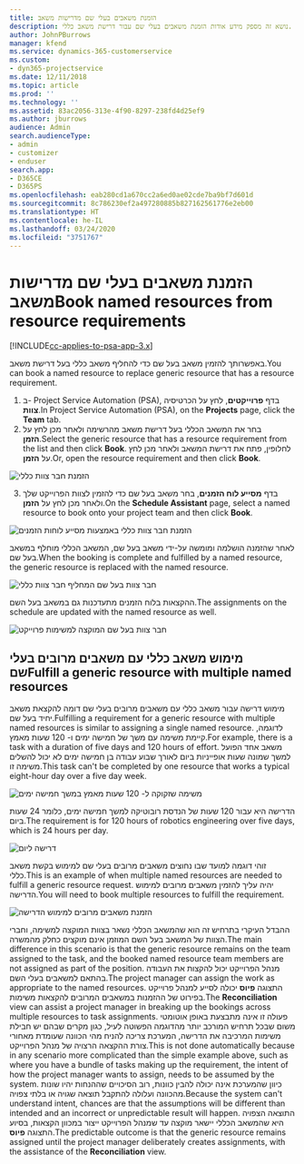 ```yaml
---
title: הזמנת משאבים בעלי שם מדרישות משאב
description: נושא זה מספק מידע אודות הזמנת משאבים בעלי שם עבור דרישת משאב כללי.
author: JohnPBurrows
manager: kfend
ms.service: dynamics-365-customerservice
ms.custom:
- dyn365-projectservice
ms.date: 12/11/2018
ms.topic: article
ms.prod: ''
ms.technology: ''
ms.assetid: 83ac2056-313e-4f90-8297-238fd4d25ef9
ms.author: jburrows
audience: Admin
search.audienceType:
- admin
- customizer
- enduser
search.app:
- D365CE
- D365PS
ms.openlocfilehash: eab280cd1a670cc2a6ed0ae02cde7ba9bf7d601d
ms.sourcegitcommit: 8c786230ef2a497280885b827162561776e2eb00
ms.translationtype: HT
ms.contentlocale: he-IL
ms.lasthandoff: 03/24/2020
ms.locfileid: "3751767"
---
```

# <a name="book-named-resources-from-resource-requirements"></a><span data-ttu-id="2f23d-103">הזמנת משאבים בעלי שם מדרישות משאב</span><span class="sxs-lookup"><span data-stu-id="2f23d-103">Book named resources from resource requirements</span></span>

[!INCLUDE[cc-applies-to-psa-app-3.x](../includes/cc-applies-to-psa-app-3x.md)]

<span data-ttu-id="2f23d-104">באפשרותך להזמין משאב בעל שם כדי להחליף משאב כללי בעל דרישת משאב.</span><span class="sxs-lookup"><span data-stu-id="2f23d-104">You can book a named resource to replace generic resource that has a resource requirement.</span></span>

1. <span data-ttu-id="2f23d-105">ב- Project Service Automation‏ (PSA), בדף **פרוייקטים**, לחץ על הכרטיסיה **צוות**.</span><span class="sxs-lookup"><span data-stu-id="2f23d-105">In Project Service Automation (PSA), on the **Projects** page, click the **Team** tab.</span></span>
2. <span data-ttu-id="2f23d-106">בחר את המשאב הכללי בעל דרישת משאב מהרשימה ולאחר מכן לחץ על **הזמן**.</span><span class="sxs-lookup"><span data-stu-id="2f23d-106">Select the generic resource that has a resource requirement from the list and then click **Book**.</span></span> <span data-ttu-id="2f23d-107">לחלופין, פתח את דרישת המשאב ולאחר מכן לחץ על **הזמן**.</span><span class="sxs-lookup"><span data-stu-id="2f23d-107">Or, open the resource requirement and then click **Book**.</span></span>


![הזמנת חבר צוות כללי](media/RM-how-to-14.png)


3. <span data-ttu-id="2f23d-109">בדף **מסייע לוח הזמנים**, בחר משאב בעל שם כדי להזמין לצוות הפרוייקט שלך ולאחר מכן לחץ על **הזמן**.</span><span class="sxs-lookup"><span data-stu-id="2f23d-109">On the **Schedule Assistant** page, select a named resource to book onto your project team and then click **Book**.</span></span>

![הזמנת חבר צוות כללי באמצעות מסייע לוחות הזמנים](media/RM-how-to-15.png)

<span data-ttu-id="2f23d-111">לאחר שהזמנה הושלמה ומומשה על-ידי משאב בעל שם, המשאב הכללי מוחלף במשאב בעל שם.</span><span class="sxs-lookup"><span data-stu-id="2f23d-111">When the booking is complete and fulfilled by a named resource, the generic resource is replaced with the named resource.</span></span>

![חבר צוות בעל שם המחליף חבר צוות כללי](media/RM-how-to-16.png)

<span data-ttu-id="2f23d-113">ההקצאות בלוח הזמנים מתעדכנות גם במשאב בעל השם.</span><span class="sxs-lookup"><span data-stu-id="2f23d-113">The assignments on the schedule are updated with the named resource as well.</span></span>

![חבר צוות בעל שם המוקצה למשימות פרוייקט](media/RM-how-to-17.png)

## <a name="fulfill-a-generic-resource-with-multiple-named-resources"></a><span data-ttu-id="2f23d-115">מימוש משאב כללי עם משאבים מרובים בעלי שם</span><span class="sxs-lookup"><span data-stu-id="2f23d-115">Fulfill a generic resource with multiple named resources</span></span>
<span data-ttu-id="2f23d-116">מימוש דרישה עבור משאב כללי עם משאבים מרובים בעלי שם דומה להקצאת משאב יחיד בעל שם.</span><span class="sxs-lookup"><span data-stu-id="2f23d-116">Fulfilling a requirement for a generic resource with multiple named resources is similar to assigning a single named resource.</span></span> <span data-ttu-id="2f23d-117">לדוגמה, קיימת משימה עם משך של חמישה ימים ו- 120 שעות מאמץ.</span><span class="sxs-lookup"><span data-stu-id="2f23d-117">For example, there is a task with a duration of five days and 120 hours of effort.</span></span> <span data-ttu-id="2f23d-118">משאב אחד הפועל למשך שמונה שעות אופייניות ביום לאורך שבוע עבודה בן חמישה ימים לא יכול להשלים משימה זו.</span><span class="sxs-lookup"><span data-stu-id="2f23d-118">This task can't be completed by one resource that works a typical eight-hour day over a five day week.</span></span> 

![משימה שזקוקה ל- 120 שעות מאמץ במשך חמישה ימים](media/RM-how-to-21.png)

<span data-ttu-id="2f23d-120">הדרישה היא עבור 120 שעות של הנדסת רובוטיקה למשך חמישה ימים, כלומר 24 שעות ביום.</span><span class="sxs-lookup"><span data-stu-id="2f23d-120">The requirement is for 120 hours of robotics engineering over five days, which is 24 hours per day.</span></span>

![דרישה ליום](media/RM-how-to-22.png)

<span data-ttu-id="2f23d-122">זוהי דוגמה למועד שבו נחוצים משאבים מרובים בעלי שם למימוש בקשת משאב כללי.</span><span class="sxs-lookup"><span data-stu-id="2f23d-122">This is an example of when multiple named resources are needed to fulfill a generic resource request.</span></span> <span data-ttu-id="2f23d-123">יהיה עליך להזמין משאבים מרובים למימוש הדרישה.</span><span class="sxs-lookup"><span data-stu-id="2f23d-123">You will need to book multiple resources to fulfill the requirement.</span></span>

![הזמנת משאבים מרובים למימוש הדרישה](media/RM-how-to-23.png)

<span data-ttu-id="2f23d-125">ההבדל העיקרי בתרחיש זה הוא שהמשאב הכללי נשאר בצוות המוקצה למשימה, וחברי הצוות של המשאב בעל השם המוזמן אינם מוקצים כחלק מהמשרה.</span><span class="sxs-lookup"><span data-stu-id="2f23d-125">The main difference in this scenario is that the generic resource remains on the team assigned to the task, and the booked named resource team members are not assigned as part of the position.</span></span> <span data-ttu-id="2f23d-126">מנהל הפרוייקט יכול להקצות את העבודה בהתאם למשאבים בעלי השם.</span><span class="sxs-lookup"><span data-stu-id="2f23d-126">The project manager can assign the work as appropriate to the named resources.</span></span> <span data-ttu-id="2f23d-127">התצוגה **פיוס** יכולה לסייע למנהל פרוייקט בפירוט של ההזמנות במשאבים המרובים להקצאות משימות.</span><span class="sxs-lookup"><span data-stu-id="2f23d-127">The **Reconciliation** view can assist a project manager in breaking up the bookings across multiple resources to task assignments.</span></span> <span data-ttu-id="2f23d-128">פעולה זו אינה מתבצעת באופן אוטומטי משום שבכל תרחיש המורכב יותר מהדוגמה הפשוטה לעיל, כגון מקרים שבהם יש חבילת משימות המרכיבה את הדרישה, המערכת צריכה להניח מהי הכוונה שעומדת מאחורי צורת ההקצאה הרצויה של מנהל הפרוייקט.</span><span class="sxs-lookup"><span data-stu-id="2f23d-128">This is not done automatically because in any scenario more complicated than the simple example above, such as where you have a bundle of tasks making up the requirement, the intent of how the project manager wants to assign, needs to be assumed by the system.</span></span> <span data-ttu-id="2f23d-129">כיוון שהמערכת אינה יכולה להבין כוונות, רוב הסיכויים שההנחות יהיו שונות מהכוונה ועלולה להתקבל תוצאה שגויה או בלתי צפויה.</span><span class="sxs-lookup"><span data-stu-id="2f23d-129">Because the system can't understand intent, chances are that the assumptions will be different than intended and an incorrect or unpredictable result will happen.</span></span> <span data-ttu-id="2f23d-130">התוצאה הצפויה היא שהמשאב הכללי יישאר מוקצה עד שמנהל הפרוייקט ייצור במכוון הקצאות, בסיוע התצוגה **פיוס**.</span><span class="sxs-lookup"><span data-stu-id="2f23d-130">The predictable outcome is that the generic resource remains assigned until the project manager deliberately creates assignments, with the assistance of the **Reconciliation** view.</span></span>


